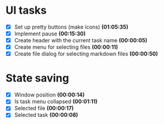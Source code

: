 
# UI tasks


- [x] Set up pretty buttons (make icons) **(01:05:35)**
- [x] Implement pause **(00:15:30)**
- [x] Create header with the current task name **(00:00:05)**
- [x] Create menu for selecting files **(00:00:11)**
- [x] Create file dialog for selecting markdown files **(00:00:50)**

# State saving

- [x] Window position **(00:00:14)**
- [x] Is task menu collapsed **(00:01:11)**
- [x] Selected file **(00:00:17)**
- [x] Selected task **(00:00:08)**